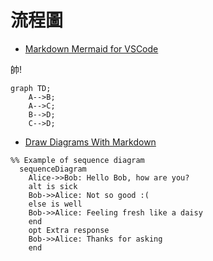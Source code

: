 # 流程圖

- [Markdown Mermaid for VSCode](https://marketplace.visualstudio.com/items?itemName=bierner.markdown-mermaid)

帥!

```mermaid
graph TD;
    A-->B;
    A-->C;
    B-->D;
    C-->D;
```

- [Draw Diagrams With Markdown](https://support.typora.io/Draw-Diagrams-With-Markdown/)
```mermaid
%% Example of sequence diagram
  sequenceDiagram
    Alice->>Bob: Hello Bob, how are you?
    alt is sick
    Bob->>Alice: Not so good :(
    else is well
    Bob->>Alice: Feeling fresh like a daisy
    end
    opt Extra response
    Bob->>Alice: Thanks for asking
    end
```